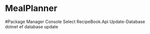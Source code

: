 # MealPlanner

#Package Manager Console
Select RecipeBook.Api
Update-Database
dotnet ef database update
